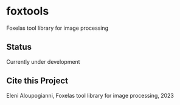 # foxtools
Foxelas tool library for image processing

## Status

Currently under development

## Cite this Project

Eleni Aloupogianni, Foxelas tool library for image processing, 2023
